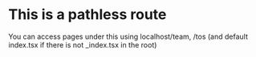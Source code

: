 # This is a pathless route

You can access pages under this using localhost/team, /tos  (and default index.tsx if there is not _index.tsx in the root)
